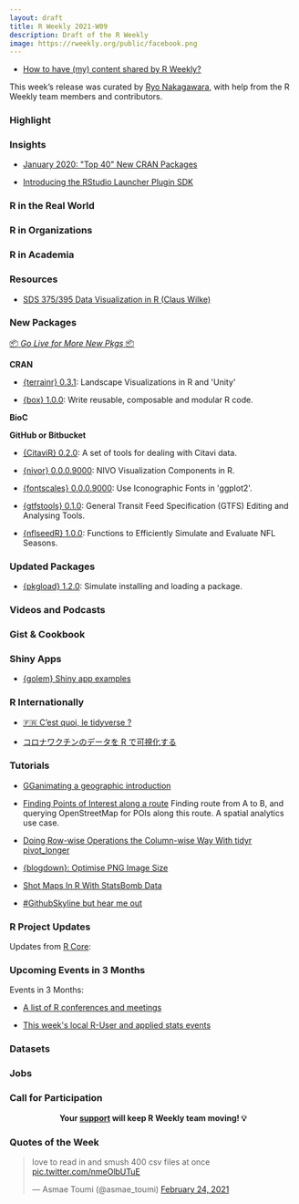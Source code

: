 ```yaml
---
layout: draft
title: R Weekly 2021-W09
description: Draft of the R Weekly
image: https://rweekly.org/public/facebook.png
---
```



+ [How to have (my) content shared by R Weekly?](https://github.com/rweekly/rweekly.org#how-to-have-my-content-shared-by-r-weekly)

This week’s release was curated by [Ryo Nakagawara](), with help from the R Weekly team members and contributors.



###  Highlight



### Insights

+ [January 2020: "Top 40" New CRAN Packages](https://rviews.rstudio.com/2021/02/24/january-2020-top-40-new-cran-packages/)

+ [Introducing the RStudio Launcher Plugin SDK](https://blog.rstudio.com/2021/02/23/rstudio-sdk1/)

### R in the Real World


###  R in Organizations



###  R in Academia



###  Resources

+ [SDS 375/395 Data Visualization in R (Claus Wilke)](https://wilkelab.org/SDS375/syllabus.html)

###  New Packages

<p class="added-hostname"><a href="https://rweekly.org/live" target="_blank" class="externalLink">📦 <i>Go Live for More New Pkgs</i> 📦</a></p>

**CRAN**

+ [{terrainr} 0.3.1](https://cran.r-project.org/package=terrainr): Landscape Visualizations in R and 'Unity'

+ [{box} 1.0.0](https://github.com/klmr/box): Write reusable, composable and modular R code.

**BioC**



**GitHub or Bitbucket**

+ [{CitaviR} 0.2.0](https://github.com/SchmidtPaul/CitaviR): A set of tools for dealing with Citavi data.

+ [{nivor} 0.0.0.9000](https://github.com/swsoyee/nivor): NIVO Visualization Components in R.

+ [{fontscales} 0.0.0.9000](https://github.com/EmilHvitfeldt/fontscales): Use Iconographic Fonts in 'ggplot2'.

+ [{gtfstools} 0.1.0](https://github.com/ipeaGIT/gtfstools/): General Transit Feed Specification (GTFS) Editing and Analysing Tools.

+ [{nflseedR} 1.0.0](https://github.com/leesharpe/nflseedR/): Functions to Efficiently Simulate and Evaluate NFL Seasons.

### Updated Packages

+ [{pkgload} 1.2.0](https://github.com/r-lib/pkgload/): Simulate installing and loading a package.

###  Videos and Podcasts



### Gist & Cookbook



### Shiny Apps

+ [{golem} Shiny app examples](https://github.com/ColinFay/golemexamples)

### R Internationally

+ [🇫🇷 C’est quoi, le tidyverse ?](https://thinkr.fr/c-est-quoi-le-tidyverse/)

+ [コロナワクチンのデータを R で可視化する](https://swsoyee.vercel.app/2021/02/vaccine-data-in-japan/)

###  Tutorials

+ [GGanimating a geographic introduction](https://www.pipinghotdata.com/posts/2021-02-15-gganimating-a-geographic-introduction/)

+ [Finding Points of Interest along a route](https://www.jla-data.net/eng/finding-pois-along-a-route/) Finding route from A to B, and querying OpenStreetMap for POIs along this route. A spatial analytics use case.

+ [Doing Row-wise Operations the Column-wise Way With tidyr pivot_longer](https://thatdatatho.com/row-wise-operations-column-wise-way-tidyr-pivot_longer/)

+ [{blogdown}: Optimise PNG Image Size](https://datawookie.dev/blog/2021/02/blogdown-optimise-png-image-size/)

+ [Shot Maps In R With StatsBomb Data](https://biscuitchaserfc.substack.com/p/shot-maps-in-r-with-statsbomb-data)

+ [#GithubSkyline but hear me out](https://www.rostrum.blog/2021/02/21/skyphone/)

<!--<div class="post-more-begin></div><div class="post-more-end"></div>-->

###  R Project Updates

Updates from [R Core](http://developer.r-project.org/blosxom.cgi/R-devel/NEWS):


###  Upcoming Events in 3 Months

Events in 3 Months:


+ [A list of R conferences and meetings](https://jumpingrivers.github.io/meetingsR/events.html)

+ [This week's local R-User and applied stats events](https://community.rstudio.com/c/irl)


### Datasets

### Jobs




###  Call for Participation


<p class="hide-support added-hostname support-rweekly" style="text-align: center;font-weight: bold;">Your <a class="non-visited externalLink" href="https://www.patreon.com/rweekly" onclick="pas(this)">support</a> will keep R Weekly team moving! 💡</p>

###  Quotes of the Week

<blockquote class="twitter-tweet"><p lang="en" dir="ltr">love to read in and smush 400 csv files at once <a href="https://t.co/nmeOlbUTuE">pic.twitter.com/nmeOlbUTuE</a></p>&mdash; Asmae Toumi (@asmae_toumi) <a href="https://twitter.com/asmae_toumi/status/1364407122268729347?ref_src=twsrc%5Etfw">February 24, 2021</a></blockquote> <script async src="https://platform.twitter.com/widgets.js" charset="utf-8"></script> 

